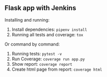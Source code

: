 ## Flask app with Jenkins

Installing and running:
1.  Install dependencies: ```pipenv install```
2.  Running all tests and coverage: ```tox```

Or command by command:
1.  Running tests: ```pytest -v```
2.  Run Coverage: ```coverage run app.py```
3.  Show report: ```coverage report```
4.  Create html page from report: ```coverage html```
